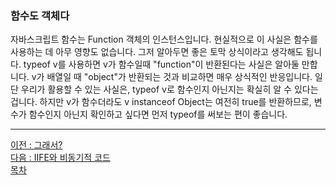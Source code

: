 ### 함수도 객체다
자바스크립트 함수는 Function 객체의 인스턴스입니다. 현실적으로 이 사실은 함수를 사용하는 데 아무 영향도 없습니다. 그저 알아두면 좋은 토막 상식이라고 생각해도 됩니다. typeof v를 사용하면 v가 함수일때 "function"이 반환된다는 사실은 알아둘 만합니다. v가 배열일 때 "object"가 반환되는 것과 비교하면 매우 상식적인 반응입니다. 일단 우리가 활용할 수 있는 사실은, typeof v로 함수인지 아닌지는 확실히 알 수 있다는 겁니다. 하지만 v가 함수더라도 v instanceof Object는 여전히 true를 반환하므로, 변수가 함수인지 아닌지 확인하고 싶다면 먼저 typeof를 써보는 편이 좋습니다.

***
[이전 : 그래서?](13.4.md) <br/>
[다음 : IIFE와 비동기적 코드](13.5.md) <br/>
[목차](../progressCheck.md)